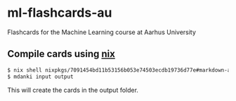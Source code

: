 # ml-flashcards-au
Flashcards for the Machine Learning course at Aarhus University

## Compile cards using [nix](https://nixos.org/)

```bash
$ nix shell nixpkgs/7091454bd11b53156b053e74503ecdb19736d77e#markdown-anki-decks
$ mdanki input output
```

This will create the cards in the output folder.
